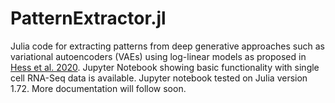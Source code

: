 # PatternExtractor.jl

Julia code for extracting patterns from deep generative approaches such as variational autoencoders (VAEs) using log-linear models as proposed in [Hess et al. 2020](https://academic.oup.com/bioinformatics/article/36/20/5045/5869514). 
Jupyter Notebook showing basic functionality with single cell RNA-Seq data is available. Jupyter notebook tested on Julia version 1.72.
More documentation will follow soon.
